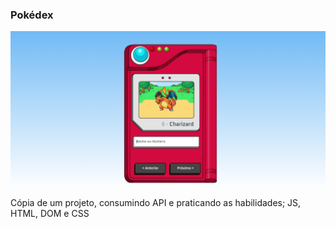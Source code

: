 <h3 aling="center"> Pokédex </h3>

<img class="pokemon__image" src="Pokédex.png" alt="imagem pokédex" />

<p aling="center"> Cópia de um projeto, consumindo API e praticando as habilidades; JS, HTML, DOM e CSS</p>
